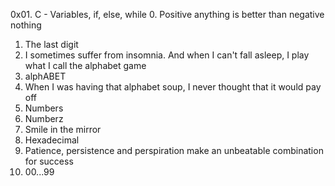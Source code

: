 0x01. C - Variables, if, else, while
0. Positive anything is better than negative nothing 
1. The last digit
2. I sometimes suffer from insomnia. And when I can't fall asleep, I play what I call the alphabet game 
3. alphABET
4. When I was having that alphabet soup, I never thought that it would pay off 
5. Numbers
6. Numberz
7. Smile in the mirror
8. Hexadecimal
9. Patience, persistence and perspiration make an unbeatable combination for success
10. 00...99


